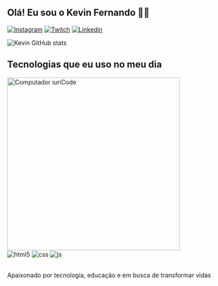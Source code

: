 ## Olá! Eu sou o Kevin Fernando 🤙🏿

[![Instagram](https://img.shields.io/badge/Instagram-E4405F?style=for-the-badge&logo=instagram&logoColor=white)](https://instagram.com/keevinfernando_)
[![Twitch](https://img.shields.io/badge/Twitch-9146FF?style=for-the-badge&logo=twitch&logoColor=white)](https://twitch.tv/orocksteer)
[![Linkedin](https://img.shields.io/badge/LinkedIn-0077B5?style=for-the-badge&logo=linkedin&logoColor=white)](https://www.linkedin.com/in/keevinf/)



![Kevin GitHub stats](https://github-readme-stats.vercel.app/api?username=keevinf&show_icons=true&theme=tokyonight&count_private=true)

## Tecnologias que eu uso no meu dia

<img src="https://raw.githubusercontent.com/MicaelliMedeiros/micaellimedeiros/master/image/computer-illustration.png" min-width="300px" max-width="300px" width="400px" align="center" alt="Computador iuriCode">

<div style="display: inline_block">
  <img align="center" alt="html5" src="https://img.shields.io/badge/HTML5-E34F26?style=for-the-badge&logo=html5&logoColor=white" />
  <img align="center" alt="css" src="https://img.shields.io/badge/CSS3-1572B6?style=for-the-badge&logo=css3&logoColor=white" />
  <img align="center" alt="js" src="https://img.shields.io/badge/JavaScript-F7DF1E?style=for-the-badge&logo=javascript&logoColor=black" />

</div><br/>

Apaixonado por tecnologia, educação e em busca de transformar vidas
